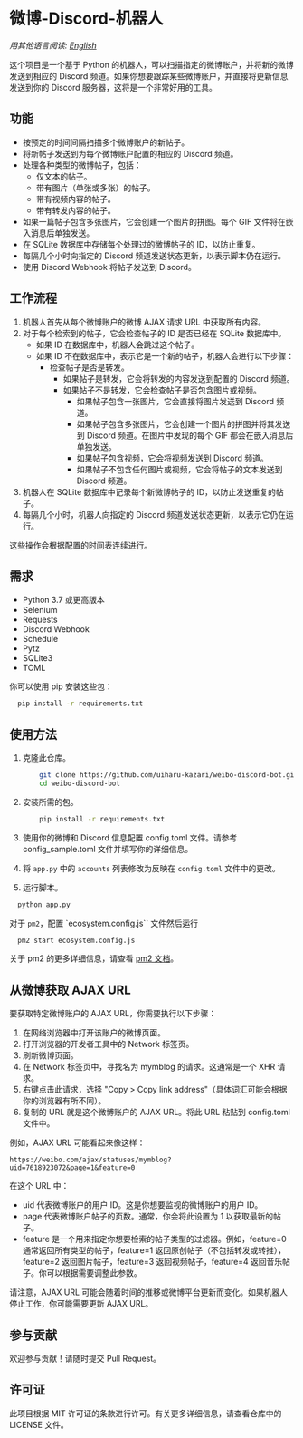 # 微博-Discord-机器人

*用其他语言阅读: [English](README.md)*

这个项目是一个基于 Python 的机器人，可以扫描指定的微博账户，并将新的微博发送到相应的 Discord 频道。如果你想要跟踪某些微博账户，并直接将更新信息发送到你的 Discord 服务器，这将是一个非常好用的工具。

## 功能

* 按预定的时间间隔扫描多个微博账户的新帖子。
* 将新帖子发送到为每个微博账户配置的相应的 Discord 频道。
* 处理各种类型的微博帖子，包括：
  * 仅文本的帖子。
  * 带有图片（单张或多张）的帖子。
  * 带有视频内容的帖子。
  * 带有转发内容的帖子。
* 如果一篇帖子包含多张图片，它会创建一个图片的拼图。每个 GIF 文件将在嵌入消息后单独发送。
* 在 SQLite 数据库中存储每个处理过的微博帖子的 ID，以防止重复。
* 每隔几个小时向指定的 Discord 频道发送状态更新，以表示脚本仍在运行。
* 使用 Discord Webhook 将帖子发送到 Discord。

## 工作流程

1. 机器人首先从每个微博账户的微博 AJAX 请求 URL 中获取所有内容。
2. 对于每个检索到的帖子，它会检查帖子的 ID 是否已经在 SQLite 数据库中。
   * 如果 ID 在数据库中，机器人会跳过这个帖子。
   * 如果 ID 不在数据库中，表示它是一个新的帖子，机器人会进行以下步骤：
     * 检查帖子是否是转发。
       * 如果帖子是转发，它会将转发的内容发送到配置的 Discord 频道。
       * 如果帖子不是转发，它会检查帖子是否包含图片或视频。
         * 如果帖子包含一张图片，它会直接将图片发送到 Discord 频道。
         * 如果帖子包含多张图片，它会创建一个图片的拼图并将其发送到 Discord 频道。在图片中发现的每个 GIF 都会在嵌入消息后单独发送。
         * 如果帖子包含视频，它会将视频发送到 Discord 频道。
         * 如果帖子不包含任何图片或视频，它会将帖子的文本发送到 Discord 频道。
3. 机器人在 SQLite 数据库中记录每个新微博帖子的 ID，以防止发送重复的帖子。
4. 每隔几个小时，机器人向指定的 Discord 频道发送状态更新，以表示它仍在运行。

这些操作会根据配置的时间表连续进行。

## 需求

* Python 3.7 或更高版本
* Selenium
* Requests
* Discord Webhook
* Schedule
* Pytz
* SQLite3
* TOML

你可以使用 pip 安装这些包：
```bash
  pip install -r requirements.txt
```

## 使用方法
1. 克隆此仓库。
    ```bash
        git clone https://github.com/uiharu-kazari/weibo-discord-bot.git
        cd weibo-discord-bot
    ```
2. 安装所需的包。
    ```bash
        pip install -r requirements.txt
    ```

3. 使用你的微博和 Discord 信息配置 config.toml 文件。请参考 config_sample.toml 文件并填写你的详细信息。

4. 将 `app.py` 中的 `accounts` 列表修改为反映在 `config.toml` 文件中的更改。

5. 运行脚本。
```bash
  python app.py
```

对于 `pm2`，配置 `ecosystem.config.js`` 文件然后运行

```bash
  pm2 start ecosystem.config.js
```
关于 pm2 的更多详细信息，请查看 [pm2 文档](https://pm2.keymetrics.io/docs/usage/quick-start/)。

## 从微博获取 AJAX URL

要获取特定微博账户的 AJAX URL，你需要执行以下步骤：

1. 在网络浏览器中打开该账户的微博页面。
2. 打开浏览器的开发者工具中的 Network 标签页。
3. 刷新微博页面。
4. 在 Network 标签页中，寻找名为 mymblog 的请求。这通常是一个 XHR 请求。
5. 右键点击此请求，选择 "Copy > Copy link address"（具体词汇可能会根据你的浏览器有所不同）。
6. 复制的 URL 就是这个微博账户的 AJAX URL。将此 URL 粘贴到 config.toml 文件中。

例如，AJAX URL 可能看起来像这样：

```url
https://weibo.com/ajax/statuses/mymblog?uid=7618923072&page=1&feature=0
```

在这个 URL 中：

* uid 代表微博账户的用户 ID。这是你想要监视的微博账户的用户 ID。
* page 代表微博账户帖子的页数。通常，你会将此设置为 1 以获取最新的帖子。
* feature 是一个用来指定你想要检索的帖子类型的过滤器。例如，feature=0 通常返回所有类型的帖子，feature=1 返回原创帖子（不包括转发或转推），feature=2 返回图片帖子，feature=3 返回视频帖子，feature=4 返回音乐帖子。你可以根据需要调整此参数。

请注意，AJAX URL 可能会随着时间的推移或微博平台更新而变化。如果机器人停止工作，你可能需要更新 AJAX URL。

## 参与贡献
欢迎参与贡献！请随时提交 Pull Request。

## 许可证
此项目根据 MIT 许可证的条款进行许可。有关更多详细信息，请查看仓库中的 LICENSE 文件。